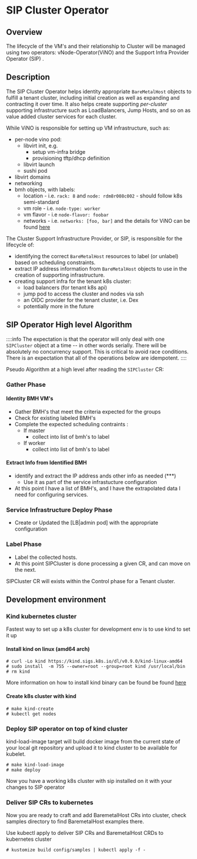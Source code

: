 # SIP Cluster Operator

## Overview

The lifecycle of the VM's and their relationship to Cluster will be managed using two operators: vNode-Operator(ViNO) and the Support Infra Provider Operator (SIP) .


## Description

The SIP Cluster Operator helps identity appropriate `BareMetalHost` objects to fulfill a tenant cluster, including initial creation as well as expanding and contracting it over time.  It also helps create supporting *per-cluster* supporting infrastructure such as LoadBalancers, Jump Hosts, and so on as value added cluster services for each cluster.

While ViNO is responsible for setting up VM infrastructure, such as:

- per-node vino pod:
    * libvirt init, e.g.
        * setup vm-infra bridge
        * provisioning tftp/dhcp definition
    * libvirt launch
    * sushi pod
- libvirt domains
- networking
- bmh objects, with labels:
    * location - i.e. `rack: 8` and `node: rdm8r008c002` - should follow k8s semi-standard
    * vm role - i.e. `node-type: worker` 
    * vm flavor - i.e `node-flavor: foobar`
    * networks - i.e. `networks: [foo, bar]`
and the details for ViNO can be found [here](https://hackmd.io/KSu8p4QeTc2kXIjlrso2eA) 

The Cluster Support Infrastructure Provider, or SIP, is responsible for the lifecycle of:
- identifying the correct `BareMetalHost` resources to label (or unlabel) based on scheduling constraints. 
- extract IP address information from `BareMetalHost` objects to use in the creation of supporting infrastructure.
- creating support infra for the tenant k8s cluster:
    * load balancers (for tenant k8s api)
    * jump pod to access the cluster and nodes via ssh
    * an OIDC provider for the tenant cluster, i.e. Dex
    * potentially more in the future

## SIP Operator High level Algorithm

::::info
The expectation is that the operator will only deal with one `SIPCluster` object at a time -- in other words serially. There will be absolutely no concurrency support. This is critical to avoid race conditions. There is an expectation that all of the operations below are idempotent.
::::

Pseudo Algorithm at a high level after reading the `SIPCluster` CR:

### Gather Phase

#### Identity BMH VM's
- Gather BMH's that meet the criteria expected for the groups
- Check for existing labeled BMH's 
- Complete the expected scheduling contraints :
    - If master 
        -  collect into list of bmh's to label
    - If worker
        - collect into list of bmh's to label
#### Extract Info from Identified BMH
-  identify and extract  the IP address ands other info as needed (***)
    -  Use it as part of the service infrastucture configuration
- At this point I have a list of BMH's, and I have the extrapolated data I need for configuring services.

### Service Infrastructure Deploy Phase
- Create or Updated the [LB|admin pod] with the appropriate configuration

### Label Phase
- Label the collected hosts.
- At this point SIPCluster is done processing a given CR, and can move on the next.


SIPCluster CR will exists within the Control phase for a Tenant cluster.

## Development environment

### Kind kubernetes cluster
Fastest way to set up a k8s cluster for development env is to use kind to set it up

#### Install kind on linux (amd64 arch)

```
# curl -Lo kind https://kind.sigs.k8s.io/dl/v0.9.0/kind-linux-amd64
# sudo install  -m 755 --owner=root --group=root kind /usr/local/bin
# rm kind
```

More information on how to install kind binary can be found be found [here](https://kind.sigs.k8s.io/docs/user/quick-start/#installation)

#### Create k8s cluster with kind

```
# make kind-create
# kubectl get nodes
```

### Deploy SIP operator on top of kind cluster
kind-load-image target will build docker image from the current state of your local
git repository and upload it to kind cluster to be available for kubelet.

```
# make kind-load-image
# make deploy
```

Now you have a working k8s cluster with sip installed on it with your changes to SIP operator

### Deliver SIP CRs to kubernetes

Now you are ready to craft and add BaremetalHost CRs into cluster, check samples directory
to find BaremetalHost examples there.

Use kubectl apply to deliver SIP CRs and BaremetalHost CRDs to kubernetes cluster

```
# kustomize build config/samples | kubectl apply -f -
```
